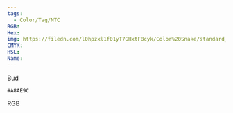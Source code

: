 ```yaml
---
tags:
  - Color/Tag/NTC
RGB:
Hex:
img: https://filedn.com/l0hpzxl1f01yT7GHxtF8cyk/Color%20Snake/standard_csv_to_svg//A8AE9C.svg
CMYK:
HSL:
Name:
---
```

Bud
```palette
#A8AE9C
```
RGB

